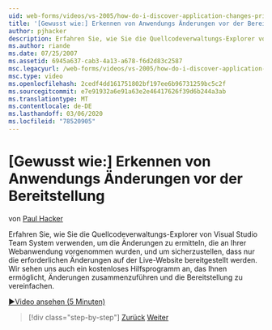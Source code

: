 ```yaml
---
uid: web-forms/videos/vs-2005/how-do-i-discover-application-changes-prior-to-deployment
title: '[Gewusst wie:] Erkennen von Anwendungs Änderungen vor der Bereitstellung | Microsoft-Dokumentation'
author: pjhacker
description: Erfahren Sie, wie Sie die Quellcodeverwaltungs-Explorer von Visual Studio Team System verwenden können, um die Änderungen zu ermitteln, die an Ihrer Webanwendung vorgenommen wurden.
ms.author: riande
ms.date: 07/25/2007
ms.assetid: 6945a637-cab3-4a13-a678-f6d2d83c2587
msc.legacyurl: /web-forms/videos/vs-2005/how-do-i-discover-application-changes-prior-to-deployment
msc.type: video
ms.openlocfilehash: 2cedf4dd161751802bf197ee6b96731259bc5c2f
ms.sourcegitcommit: e7e91932a6e91a63e2e46417626f39d6b244a3ab
ms.translationtype: MT
ms.contentlocale: de-DE
ms.lasthandoff: 03/06/2020
ms.locfileid: "78520905"
---
```

# <a name="how-do-i-discover-application-changes-prior-to-deployment"></a>[Gewusst wie:] Erkennen von Anwendungs Änderungen vor der Bereitstellung

von [Paul Hacker](https://github.com/pjhacker)

Erfahren Sie, wie Sie die Quellcodeverwaltungs-Explorer von Visual Studio Team System verwenden, um die Änderungen zu ermitteln, die an Ihrer Webanwendung vorgenommen wurden, und um sicherzustellen, dass nur die erforderlichen Änderungen auf der Live-Website bereitgestellt werden. Wir sehen uns auch ein kostenloses Hilfsprogramm an, das Ihnen ermöglicht, Änderungen zusammenzuführen und die Bereitstellung zu vereinfachen.

[&#9654;Video ansehen (5 Minuten)](https://channel9.msdn.com/Blogs/ASP-NET-Site-Videos/how-do-i-discover-application-changes-prior-to-deployment)

> [!div class="step-by-step"]
> [Zurück](how-do-i-publish-and-analyze-test-results.md)
> [Weiter](how-do-i-implement-continuous-integration-with-team-foundation.md)
